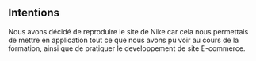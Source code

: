 ## Intentions

Nous avons décidé de reproduire le site de Nike car cela nous permettais de mettre en application tout ce que nous avons pu voir au cours de la formation, ainsi que
de pratiquer le developpement de site E-commerce.


